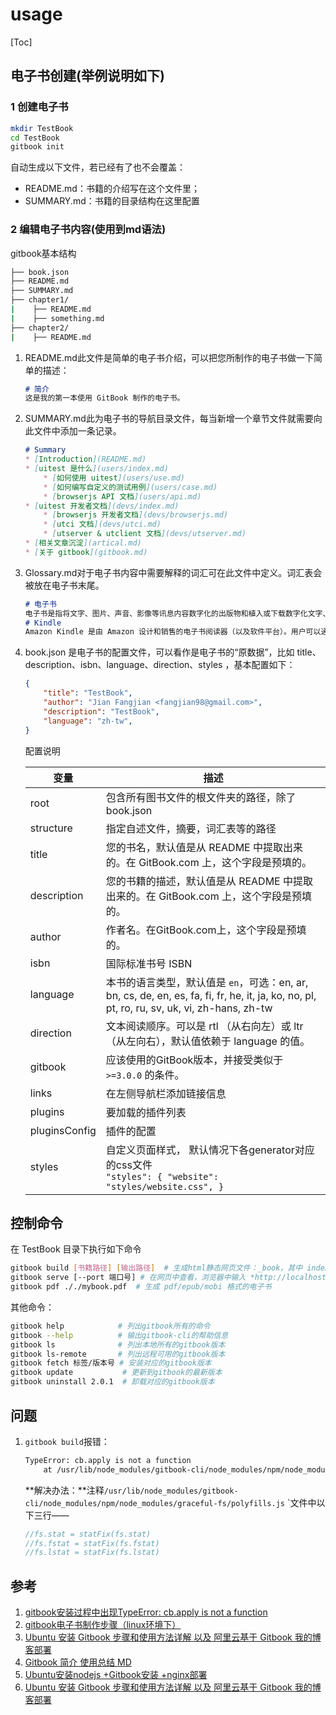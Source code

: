 # usage

[Toc]



## 电子书创建(举例说明如下)  

### 1 创建电子书  

```sh
mkdir TestBook  
cd TestBook  
gitbook init
```

自动生成以下文件，若已经有了也不会覆盖：

- README.md：书籍的介绍写在这个文件里；
- SUMMARY.md：书籍的目录结构在这里配置

### 2 编辑电子书内容(使用到md语法)  

gitbook基本结构

```sh
├── book.json
├── README.md
├── SUMMARY.md
├── chapter1/
|    ├── README.md
|    ├── something.md
├── chapter2/
|    ├── README.md
```

1. README.md此文件是简单的电子书介绍，可以把您所制作的电子书做一下简单的描述：  

   ```markdown
   # 简介  
   这是我的第一本使用 GitBook 制作的电子书。
   ```

2. SUMMARY.md此为电子书的导航目录文件，每当新增一个章节文件就需要向此文件中添加一条记录。

   ```markdown
   # Summary
   * [Introduction](README.md)  
   * [uitest 是什么](users/index.md)  
       * [如何使用 uitest](users/use.md)  
       * [如何编写自定义的测试用例](users/case.md)  
       * [browserjs API 文档](users/api.md)  
   * [uitest 开发者文档](devs/index.md)  
       * [browserjs 开发者文档](devs/browserjs.md)  
       * [utci 文档](devs/utci.md)  
       * [utserver & utclient 文档](devs/utserver.md)  
   * [相关文章沉淀](artical.md)  
   * [关于 gitbook](gitbook.md)
   ```

3. Glossary.md对于电子书内容中需要解释的词汇可在此文件中定义。词汇表会被放在电子书末尾。  

   ```markdown
   # 电子书  
   电子书是指将文字、图片、声音、影像等讯息内容数字化的出版物和植入或下载数字化文字、图片、声音、影像等讯息内容的集存储和显示终端于一体的手持阅读器。
   # Kindle  
   Amazon Kindle 是由 Amazon 设计和销售的电子书阅读器（以及软件平台）。用户可以通过无线网络使用 Amazon Kindle 购买、下载和阅读电子书、报纸、杂志、博客及其他电子媒体。
   ```

4. book.json 是电子书的配置文件，可以看作是电子书的“原数据”，比如 title、description、isbn、language、direction、styles ，基本配置如下：

   ```json
   {
       "title": "TestBook",  
       "author": "Jian Fangjian <fangjian98@gmail.com>",
       "description": "TestBook",  
       "language": "zh-tw",  
   }
   ```
   
   配置说明
   
   | 变量          | 描述                                                         |
   | ------------- | ------------------------------------------------------------ |
   | root          | 包含所有图书文件的根文件夹的路径，除了 book.json             |
   | structure     | 指定自述文件，摘要，词汇表等的路径                           |
   | title         | 您的书名，默认值是从 README 中提取出来的。在 GitBook.com 上，这个字段是预填的。 |
   | description   | 您的书籍的描述，默认值是从 README 中提取出来的。在 GitBook.com 上，这个字段是预填的。 |
   | author        | 作者名。在GitBook.com上，这个字段是预填的。                  |
   | isbn          | 国际标准书号 ISBN                                            |
   | language      | 本书的语言类型，默认值是 `en`，可选：en, ar, bn, cs, de, en, es, fa, fi, fr, he, it, ja, ko, no, pl, pt, ro, ru, sv, uk, vi, zh-hans, zh-tw |
   | direction     | 文本阅读顺序。可以是 rtl （从右向左）或 ltr （从左向右），默认值依赖于 language 的值。 |
   | gitbook       | 应该使用的GitBook版本，并接受类似于 `>=3.0.0` 的条件。       |
   | links         | 在左侧导航栏添加链接信息                                     |
   | plugins       | 要加载的插件列表                                             |
   | pluginsConfig | 插件的配置                                                   |
   | styles        | 自定义页面样式， 默认情况下各generator对应的css文件<br/>`"styles": { "website": "styles/website.css", }` |



## 控制命令

在 TestBook 目录下执行如下命令

```sh
gitbook build [书籍路径] [输出路径]  # 生成html静态网页文件：_book，其中 index.html 为入口文件
gitbook serve [--port 端口号] # 在网页中查看，浏览器中输入 *http://localhost:4000* 即可预览电子书内容
gitbook pdf ././mybook.pdf  # 生成 pdf/epub/mobi 格式的电子书
```

其他命令：

```sh
gitbook help            # 列出gitbook所有的命令
gitbook --help          # 输出gitbook-cli的帮助信息
gitbook ls              # 列出本地所有的gitbook版本
gitbook ls-remote       # 列出远程可用的gitbook版本
gitbook fetch 标签/版本号 # 安装对应的gitbook版本
gitbook update           # 更新到gitbook的最新版本
gitbook uninstall 2.0.1  # 卸载对应的gitbook版本
```





## 问题

1. `gitbook build`报错：

   ```sh
   TypeError: cb.apply is not a function
       at /usr/lib/node_modules/gitbook-cli/node_modules/npm/node_modules/graceful-fs/polyfills.js:287:18
   ```

   **解决办法：**注释`/usr/lib/node_modules/gitbook-cli/node_modules/npm/node_modules/graceful-fs/polyfills.js` `文件中以下三行——

   ```cpp
   //fs.stat = statFix(fs.stat)
   //fs.fstat = statFix(fs.fstat)
   //fs.lstat = statFix(fs.lstat)
   ```

   

## 参考

1. [gitbook安装过程中出现TypeError: cb.apply is not a function](https://blog.csdn.net/swy_swy_swy/article/details/118542847?spm=1001.2101.3001.6661.1&utm_medium=distribute.pc_relevant_t0.none-task-blog-2%7Edefault%7ECTRLIST%7ERate-1-118542847-blog-110948703.pc_relevant_3mothn_strategy_and_data_recovery&depth_1-utm_source=distribute.pc_relevant_t0.none-task-blog-2%7Edefault%7ECTRLIST%7ERate-1-118542847-blog-110948703.pc_relevant_3mothn_strategy_and_data_recovery&utm_relevant_index=1)
2. [gitbook电子书制作步骤（linux环境下）](http://www.taodudu.cc/news/show-4899270.html)
2. [Ubuntu 安装 Gitbook 步骤和使用方法详解 以及 阿里云基于 Gitbook 我的博客部署](http://www.javashuo.com/article/p-mqknmune-nv.html)
2. [Gitbook 简介 使用总结 MD](https://www.bbsmax.com/A/A2dm2xY7ze/)
2. [Ubuntu安装nodejs +Gitbook安装 +nginx部署](https://blog.csdn.net/weixin_42396197/article/details/124218369)
2. [Ubuntu 安装 Gitbook 步骤和使用方法详解 以及 阿里云基于 Gitbook 我的博客部署](http://www.javashuo.com/article/p-mqknmune-nv.html)